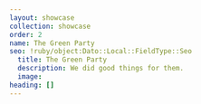 ```yaml
---
layout: showcase
collection: showcase
order: 2
name: The Green Party
seo: !ruby/object:Dato::Local::FieldType::Seo
  title: The Green Party
  description: We did good things for them.
  image: 
heading: []
---
```


